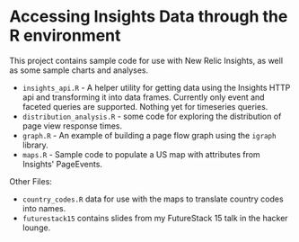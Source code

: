 # Accessing Insights Data through the R environment

This project contains sample code for use with New Relic Insights, as well as some sample charts and analyses.

* `insights_api.R` - A helper utility for getting data using the
  Insights HTTP api and transforming it into data frames.  Currently
  only event and faceted queries are supported.  Nothing yet for
  timeseries queries.
* `distribution_analysis.R` - some code for exploring the distribution of page view response times.
* `graph.R` - An example of building a page flow graph using the `igraph` library.
* `maps.R` - Sample code to populate a US map with attributes from Insights' PageEvents.

Other Files:
* `country_codes.R` data for use with the maps to translate country codes into names.
* `futurestack15` contains slides from my FutureStack 15 talk in the hacker lounge.
